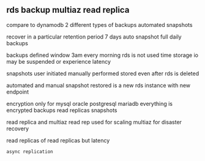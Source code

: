 rds backup multiaz read replica
------------------------------

compare to dynamodb 
2 different types of backups 
    automated 
    snapshots 

recover in a particular retention period 
    7 days auto 
snapshot 
    full daily backups 
    
backups defined window 
    3am every morning rds is not used time 
    storage io may be suspended 
    or experience latency 

snapshots user initiated 
    manually performed 
    stored even after rds is deleted 

automated and manual snapshot 
    restored is a new rds instance with new endpoint 

encryption only for mysql oracle postgresql mariadb
    everything is encrypted 
        backups 
        read replicas 
        snapshots 


read replica and multiaz
read rep 
    used for scaling 
multiaz 
    for disaster recovery

read replicas of read replicas 
    but latency 

    async replication 

